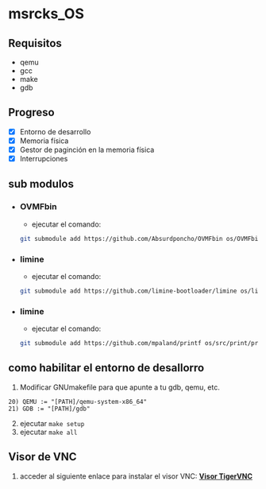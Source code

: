 # msrcks_OS

## **Requisitos**
- qemu
- gcc
- make
- gdb

## **Progreso**

- [x] Entorno de desarrollo
- [x] Memoria física
- [x] Gestor de paginción en la memoria física
- [x] Interrupciones

## **sub modulos**
- ### OVMFbin
    - ejecutar el comando: 
    ```bash
    git submodule add https://github.com/Absurdponcho/OVMFbin os/OVMFbin
    ``` 
- ### limine
    - ejecutar el comando: 
    ```bash
    git submodule add https://github.com/limine-bootloader/limine os/limine
    ``` 
- ### limine
    - ejecutar el comando: 
    ```bash
    git submodule add https://github.com/mpaland/printf os/src/print/printf
    ``` 

## **como habilitar el entorno de desallorro**
1. Modificar GNUmakefile para que apunte a tu gdb, qemu, etc.
 ```make
20) QEMU := "[PATH]/qemu-system-x86_64"
21) GDB := "[PATH]/gdb"
``` 
2. ejecutar `make setup`
3. ejecutar `make all`

## **Visor de VNC**
1. acceder al siguiente enlace para instalar el visor VNC: **[Visor TigerVNC](https://tigervnc.org/)**